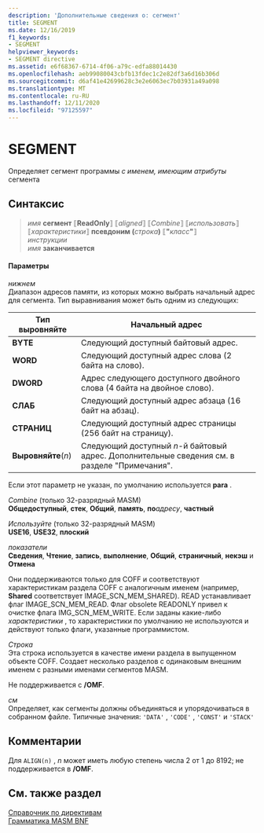 ```yaml
---
description: 'Дополнительные сведения о: сегмент'
title: SEGMENT
ms.date: 12/16/2019
f1_keywords:
- SEGMENT
helpviewer_keywords:
- SEGMENT directive
ms.assetid: e6f68367-6714-4f06-a79c-edfa88014430
ms.openlocfilehash: aeb99080043cbfb13fdec1c2e82df3a6d16b306d
ms.sourcegitcommit: d6af41e42699628c3e2e6063ec7b03931a49a098
ms.translationtype: MT
ms.contentlocale: ru-RU
ms.lasthandoff: 12/11/2020
ms.locfileid: "97125597"
---
```

# <a name="segment"></a>SEGMENT

Определяет сегмент программы *с именем, имеющим атрибуты* сегмента

## <a name="syntax"></a>Синтаксис

> *имя* **сегмент** ⟦**ReadOnly**⟧ ⟦*aligned*⟧ ⟦*Combine*⟧ ⟦*использовать*⟧ ⟦*характеристики*⟧ **псевдоним (**_строка_**)** ⟦__"__*класс*__"__⟧ \
> *инструкции*\
> *имя* **заканчивается**

#### <a name="parameters"></a>Параметры

*нижнем*\
Диапазон адресов памяти, из которых можно выбрать начальный адрес для сегмента. Тип выравнивания может быть одним из следующих:

|Тип выровняйте|Начальный адрес|
|----------------|----------------------|
|**BYTE**|Следующий доступный байтовый адрес.|
|**WORD**|Следующий доступный адрес слова (2 байта на слово).|
|**DWORD**|Адрес следующего доступного двойного слова (4 байта на двойное слово).|
|**СЛАБ**|Следующий доступный адрес абзаца (16 байт на абзац).|
|**СТРАНИЦ**|Следующий доступный адрес страницы (256 байт на страницу).|
|**Выровняйте**(*n*)|Следующий доступный *n*-й байтовый адрес. Дополнительные сведения см. в разделе "Примечания".|

Если этот параметр не указан, по умолчанию используется **para** .

*Combine* (только 32-разрядный MASM) \
**Общедоступный**, **стек**, **Общий**, **память**, **по**<em>адресу</em>, **частный**

*Используйте* (только 32-разрядный MASM) \
**USE16**, **USE32**, **плоский**

*показатели*\
**Сведения**, **Чтение**, **запись**, **выполнение**, **Общий**, **страничный**, **некэш** и **Отмена**

Они поддерживаются только для COFF и соответствуют характеристикам раздела COFF с аналогичным именем (например, **Shared** соответствует IMAGE_SCN_MEM_SHARED). READ устанавливает флаг IMAGE_SCN_MEM_READ. Флаг obsolete READONLY привел к очистке флага IMG_SCN_MEM_WRITE. Если заданы какие-либо *характеристики* , то характеристики по умолчанию не используются и действуют только флаги, указанные программистом.

_Строка_\
Эта строка используется в качестве имени раздела в выпущенном объекте COFF.  Создает несколько разделов с одинаковым внешним именем с разными именами сегментов MASM.

Не поддерживается с **/OMF**.

*см*\
Определяет, как сегменты должны объединяться и упорядочиваться в собранном файле. Типичные значения: `'DATA'` , `'CODE'` , `'CONST'` и `'STACK'`

## <a name="remarks"></a>Комментарии

Для `ALIGN(n)` , *n* может иметь любую степень числа 2 от 1 до 8192; не поддерживается в **/OMF**.

## <a name="see-also"></a>См. также раздел

[Справочник по директивам](directives-reference.md)\
[Грамматика MASM BNF](masm-bnf-grammar.md)

